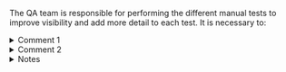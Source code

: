 The QA team is responsible for performing the different manual tests to improve visibility and add more detail to each test. It is necessary to: 

<details>
  <summary> Comment 1 </summary>

## Review data

| Tester | PR commit               | Conclusion                   |
|--------|-------------------------|------------------------------|
| @user  |  <commit_short_hash>    | :yellow_circle: (In progress) |

### Testing environment

| OS | OS version | Deployment                                    | Image/AMI | Notes |
|----|------------|-----------------------------------------------|-----------|-------|
|    |            | `<LOCAL, AWS> \| <Vagrant, Docker, EC2, ECS>` |           |       |


### Tested packages

| `wazuh-manager` | `wazuh-agent` | 
|-----------------|---------------|
|                 |               |

### Status

- [ ] In progress
- [ ] Pending to review
- [ ] Team leader approved
- [ ] Manager approved

</details>

<details>
  <summary> Comment 2 </summary>

## Case Name - (status color)

This name is the same that are in the description section of the Manual Testing issue. For each case name you need to add this section to separate cases.

### Steps enumerated with evidence (we prefer not to use pictures attached).

   1. Step Y
   2. Step X
   ...

</details>

<details>
  <summary> Notes</summary>
  <details>
     <summary> References Status</summary>

|Color|Status |
|:--:|:--|
|🟢|All tests passed successfully|
|🟡|All tests passed but there are some warnings|
|🔴|Some tests have failures or errors|
|🔵|Test execution in progress|
|⚫|To Do|
|🟠|Jenkins provision fails|
|:purple_circle:| All skipped |

</details>

  <details>
  <summary> Considerations</summary>

   - Previous to start verify that PR related is approved and it contains all check green.
   - Sync with core responsable that this test will start to test. 
   - If there are a new change added when you test the Manual execution you need to test it again, 
   - Keep indentation in line 
   - Enumerate the steps
   - Paste output as text not pictures.
  
  </details>
</details>